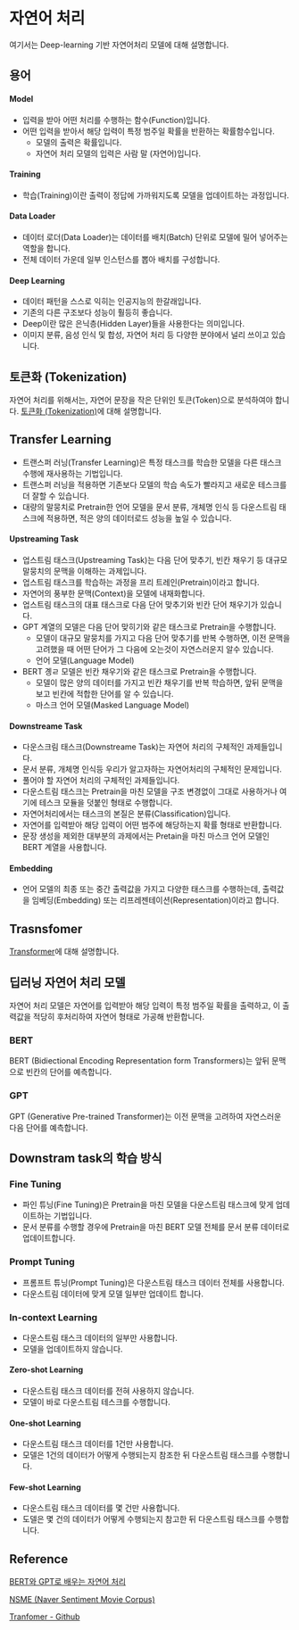 # 자연어 처리

여기서는 Deep-learning 기반 자연어처리 모델에 대해 설명합니다. 

## 용어

#### Model
- 입력을 받아 어떤 처리를 수행하는 함수(Function)입니다. 
- 어떤 입력을 받아서 해당 입력이 특정 범주일 확률을 반환하는 확률함수입니다. 
  - 모델의 출력은 확률입니다. 
  - 자연어 처리 모델의 입력은 사람 말 (자연어)입니다.

#### Training

- 학습(Training)이란 출력이 정답에 가까워지도록 모델을 업데이트하는 과정입니다. 

#### Data Loader

- 데이터 로더(Data Loader)는 데이터를 배치(Batch) 단위로 모델에 밀어 넣어주는 역할을 합니다. 
- 전체 데이터 가운데 일부 인스턴스를 뽑아 배치를 구성합니다. 

#### Deep Learning

- 데이터 패턴을 스스로 익히는 인공지능의 한갈래입니다.
- 기존의 다른 구조보다 성능이 훨등히 좋습니다. 
- Deep이란 많은 은닉층(Hidden Layer)들을 사용한다는 의미입니다. 
- 이미지 분류, 음성 인식 및 합성, 자연어 처리 등 다양한 분야에서 널리 쓰이고 있습니다. 


## 토큰화 (Tokenization)

자연어 처리를 위해서는, 자연어 문장을 작은 단위인 토큰(Token)으로 분석하여야 합니다. [토큰화 (Tokenization)](https://github.com/kyopark2014/deep-learning-algorithms/blob/main/tokenization.md)에 대해 설명합니다. 


## Transfer Learning

- 트랜스퍼 러닝(Transfer Learning)은 특정 태스크를 학습한 모델을 다른 태스크 수행에 재사용하는 기법입니다. 
- 트랜스퍼 러닝을 적용하면 기존보다 모델의 학습 속도가 빨라지고 새로운 테스크를 더 잘할 수 있습니다. 
- 대량의 말뭉치로 Pretrain한 언어 모델을 문서 분류, 개체명 인식 등 다운스트림 태스크에 적용하면, 적은 양의 데이터로드 성능을 높일 수 있습니다.

#### Upstreaming Task

- 업스트림 태스크(Upstreaming Task)는 다음 단어 맞추기, 빈칸 채우기 등 대규모 말뭉치의 문맥을 이해하는 과제입니다.
- 업스트림 태스크를 학습하는 과정을 프리 트레인(Pretrain)이라고 합니다. 
- 자연어의 풍부한 문맥(Context)을 모델에 내재화합니다. 
- 업스트림 태스크의 대표 태스크로 다음 단어 맞추기와 빈칸 단어 채우기가 있습니다. 
- GPT 계열의 모델은 다음 단어 맞히기와 같은 태스크로 Pretrain을 수행합니다.
  - 모델이 대규모 말뭉치를 가지고 다음 단어 맞추기를 반복 수행하면, 이전 문맥을 고려했을 때 어떤 단어가 그 다음에 오는것이 자연스러운지 알수 있습니다. 
  - 언어 모델(Language Model)
- BERT 곙ㄹ 모델은 빈칸 채우기와 같은 태스크로 Pretrain을 수행합니다. 
  - 모델이 많은 양의 데이터를 가지고 빈칸 채우기를 반복 학습하면, 앞뒤 문맥을 보고 빈칸에 적합한 단어를 알 수 있습니다. 
  - 마스크 언어 모델(Masked Language Model)

#### Downstreame Task

- 다운스크림 태스크(Downstreame Task)는 자연어 처리의 구체적인 과제들입니다. 
- 문서 분류, 개체명 인식등 우리가 알고자하는 자연어처리의 구체적인 문제입니다. 
- 풀어야 할 자연어 처리의 구체적인 과제들입니다.
- 다운스트림 태스크는 Pretrain을 마친 모델을 구조 변경없이 그대로 사용하거나 여기에 테스크 모듈을 덧붙인 형태로 수행합니다. 
- 자연어처리에서는 태스크의 본질은 분류(Classification)입니다. 
- 자연어를 입력받아 해당 입력이 어떤 범주에 해당하는지 확률 형태로 반환합니다. 
- 문장 생성을 제외한 대부분의 과제에서는 Pretain을 마친 마스크 언어 모델인 BERT 계열을 사용합니다. 

#### Embedding

- 언어 모델의 최종 또는 중간 출력값을 가지고 다양한 태스크를 수행하는데, 출력값을 임베딩(Embedding) 또는 리프레젠테이션(Representation)이라고 합니다. 

## Trasnsfomer

[Transformer](https://github.com/kyopark2014/deep-learning-algorithms/blob/main/transformer.md)에 대해 설명합니다.


## 딥러닝 자연어 처리 모델 

자연어 처리 모델은 자연어를 입력받아 해당 입력이 특정 범주일 확률을 출력하고, 이 출력값을 적당히 후처리하여 자연어 형태로 가공해 반환합니다. 

### BERT 

BERT (Bidiectional Encoding Representation form Transformers)는 앞뒤 문맥으로 빈칸의 단어를 예측합니다. 

### GPT

GPT (Generative Pre-trained Transformer)는 이전 문맥을 고려하여 자연스러운 다음 단어를 예측합니다. 



## Downstram task의 학습 방식

### Fine Tuning

- 파인 튜닝(Fine Tuning)은 Pretrain을 마친 모델을 다운스트림 태스크에 맞게 업데이트하는 기법입니다. 
- 문서 분류를 수행할 경우에 Pretrain을 마친 BERT 모델 전체를 문서 분류 데이터로 업데이트합니다. 

### Prompt Tuning

- 프롬프트 튜닝(Prompt Tuning)은 다운스트림 태스크 데이터 전체를 사용합니다.
- 다운스트림 데이터에 맞게 모델 일부만 업데이트 합니다. 

### In-context Learning

- 다운스트림 태스크 데이터의 일부만 사용합니다.
- 모델을 업데이트하지 않습니다. 

#### Zero-shot Learning

- 다운스트림 태스크 데이터를 전혀 사용하지 않습니다.
- 모델이 바로 다운스트림 테스크를 수행합니다.

#### One-shot Learning

- 다운스트림 태스크 데이터를 1건만 사용합니다. 
- 모델은 1건의 데이터가 어떻게 수행되는지 참조한 뒤 다운스트림 태스크를 수행합니다. 

#### Few-shot Learning

- 다운스트림 태스크 데이터를 몇 건만 사용합니다. 
- 도델은 몇 건의 데이터가 어떻게 수행되는지 참고한 뒤 다운스트림 태스크를 수행합니다. 



## Reference 

[BERT와 GPT로 배우는 자연어 처리](https://ratsgo.github.io/nlpbook/docs/tutorial_links)

[NSME (Naver Sentiment Movie Corpus)](https://ko-nlp.github.io/Korpora/ko-docs/corpuslist/nsmc.html)

[Tranfomer - Github](https://github.com/huggingface/transformers)


